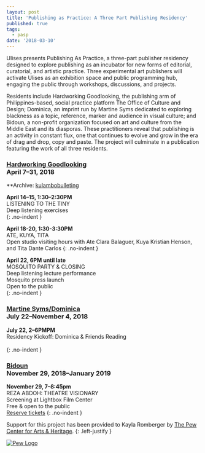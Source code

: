 ```yaml
---
layout: post
title: 'Publishing as Practice: A Three Part Publishing Residency'
published: true
tags:
  - pasp
date: '2018-03-10'
---
```


Ulises presents Publishing As Practice, a three-part publisher residency designed to explore publishing as an incubator for new forms of editorial, curatorial, and artistic practice. Three experimental art publishers will activate Ulises as an exhibition space and public programming hub, engaging the public through workshops, discussions, and projects. 

Residents include Hardworking Goodlooking, the publishing arm of Philippines-based, social practice platform The Office of Culture and Design; Dominica, an imprint run by Martine Syms dedicated to exploring blackness as a topic, reference, marker and audience in visual culture; and Bidoun, a non-profit organization focused on art and culture from the Middle East and its diasporas. These practitioners reveal that publishing is an activity in constant flux, one that continues to evolve and grow in the era of drag and drop, copy and paste. The project will culminate in a publication featuring the work of all three residents.

### [Hardworking Goodlooking](http://officeocd.com/) <br/> April 7–31, 2018
**Archive: [kulambobulleting](https://kulambobulleting.tumblr.com/)


**April 14–15, 1:30–2:30PM** <br/>
LISTENING TO THE TINY <br/>
Deep listening exercises <br/>
{: .no-indent }

**April 18-20, 1:30-3:30PM** <br/>
ATE, KUYA, TITA <br/>
Open studio visiting hours with Ate Clara Balaguer, Kuya Kristian Henson, and Tita Dante Carlos
{: .no-indent }

**April 22, 6PM until late** <br/>
MOSQUITO PARTY & CLOSING <br/>
Deep listening lecture performance <br/>
Mosquito press launch <br/>
Open to the public <br/>
{: .no-indent } 

### [Martine Syms/Dominica](http://dominicapublishing.com/) <br/> July 22–November 4, 2018
**July 22, 2–6PMPM** <br/>
Residency Kickoff: Dominica & Friends Reading <br/> <br/>
{: .no-indent }

### [Bidoun](https://bidoun.org/) <br/> November 29, 2018–January 2019
**November 29, 7–8:45pm** <br/>
REZA ABDOH: THEATRE VISIONARY<br/>
Screening at Lightbox Film Center<br/>
Free & open to the public<br/>
[Reserve tickets](https://lightboxfilmcenter.org/programs/reza-abdoh-theatre-visionary?fbclid=IwAR0xeKPyG0W6CLQXCBP-RkqZJErNSmJWZq7xG5kzii6w_pUn0ZsF_S2_2Qs)
{: .no-indent }

Support for this project has been provided to Kayla Romberger by [The Pew Center for Arts & Heritage](https://www.pcah.us/).
{: .left-justify }

[![Pew Logo]({{site.baseurl}}/assets/img/pc_mag_RGB.svg)](://www.pcah.us/)
